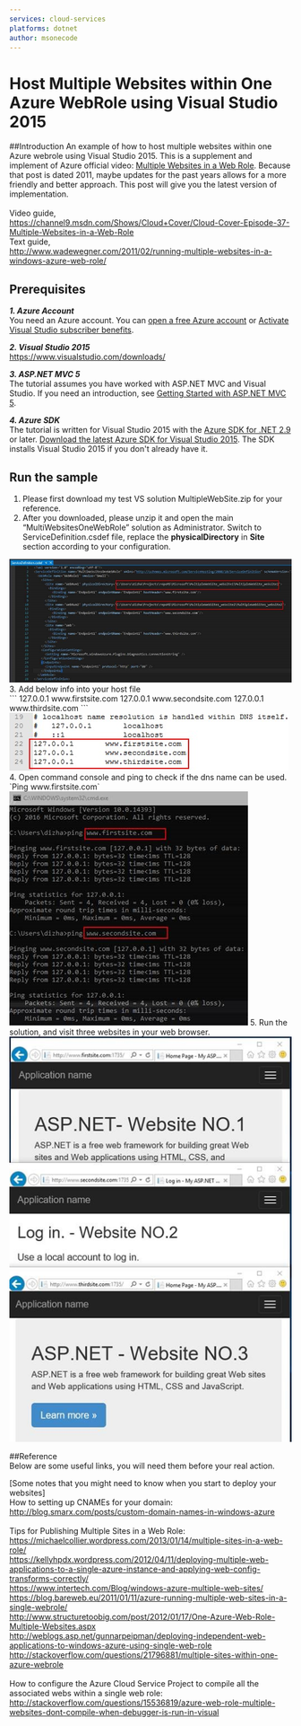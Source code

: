 ```yaml
---
services: cloud-services
platforms: dotnet
author: msonecode
---
```


# Host Multiple Websites within One Azure WebRole using Visual Studio 2015

##Introduction
An example of how to host multiple websites within one Azure webrole using Visual Studio 2015. This is a supplement and implement of Azure official video: [Multiple Websites in a Web Role](https://channel9.msdn.com/Shows/Cloud+Cover/Cloud-Cover-Episode-37-Multiple-Websites-in-a-Web-Role).  Because that post is dated 2011, maybe updates for the past years allows for a more friendly and better approach. This post will give you the latest version of implementation.
<br/><br/>
Video guide,<br/>
https://channel9.msdn.com/Shows/Cloud+Cover/Cloud-Cover-Episode-37-Multiple-Websites-in-a-Web-Role
<br/>
Text guide,<br/>
http://www.wadewegner.com/2011/02/running-multiple-websites-in-a-windows-azure-web-role/

## Prerequisites

***1. Azure Account***
<br/>
You need an Azure account. You can [open a free Azure account](https://azure.microsoft.com/pricing/free-trial/?WT.mc_id=A261C142F) or [Activate Visual Studio subscriber benefits](https://azure.microsoft.com/pricing/member-offers/msdn-benefits-details/?WT.mc_id=A261C142F).

***2. Visual Studio 2015***
<br/>
https://www.visualstudio.com/downloads/

***3. ASP.NET MVC 5***
<br/>
The tutorial assumes you have worked with ASP.NET MVC and Visual Studio. If you need an introduction, see [Getting Started with ASP.NET MVC 5](http://www.asp.net/mvc/overview/getting-started/introduction/getting-started).

***4. Azure SDK***
<br/>
The tutorial is written for Visual Studio 2015 with the [Azure SDK for .NET 2.9](https://azure.microsoft.com/en-us/documentation/articles/dotnet-sdk/) or later.
[Download the latest Azure SDK for Visual Studio 2015](http://go.microsoft.com/fwlink/?linkid=518003). The SDK installs Visual Studio 2015 if you don't already have it.

## Run the sample
1. Please first download my test VS solution MultipleWebSite.zip for your reference.
2. After you downloaded, please unzip it and open the main “MultiWebsitesOneWebRole” solution as Administrator.
Switch to ServiceDefinition.csdef file, replace the __physicalDirectory__ in __Site__ section according to your configuration.<br/>
<img src="https://github.com/zhangdingsong/AzureMultipleWebsitesOneWebrole/blob/master/2.jpg">
3. Add below info into your host file<br/>
```
  127.0.0.1  www.firstsite.com
  127.0.0.1  www.secondsite.com
  127.0.0.1  www.thirdsite.com
```  
<img src="https://github.com/zhangdingsong/AzureMultipleWebsitesOneWebrole/blob/master/3.jpg">  
4. Open command console and ping to check if the dns name can be used.<br/>
`Ping www.firstsite.com`  
<img src="https://github.com/zhangdingsong/AzureMultipleWebsitesOneWebrole/blob/master/4.jpg">  
5. Run the solution, and visit three websites in your web browser.<br/>
<img src="https://github.com/zhangdingsong/AzureMultipleWebsitesOneWebrole/blob/master/1.jpg">

##Reference<br/>
Below are some useful links, you will need them before your real action.<br/>

[Some notes that you might need to know when you start to deploy your websites]<br/>
How to setting up CNAMEs for your domain:<br/>
http://blog.smarx.com/posts/custom-domain-names-in-windows-azure
<br/><br/>
Tips for Publishing Multiple Sites in a Web Role:<br/>
https://michaelcollier.wordpress.com/2013/01/14/multiple-sites-in-a-web-role/<br/>
https://kellyhpdx.wordpress.com/2012/04/11/deploying-multiple-web-applications-to-a-single-azure-instance-and-applying-web-config-transforms-correctly/<br/>
https://www.intertech.com/Blog/windows-azure-multiple-web-sites/<br/>
https://blog.bareweb.eu/2011/01/11/azure-running-multiple-web-sites-in-a-single-webrole/<br/>
http://www.structuretoobig.com/post/2012/01/17/One-Azure-Web-Role-Multiple-Websites.aspx<br/>
http://weblogs.asp.net/gunnarpeipman/deploying-independent-web-applications-to-windows-azure-using-single-web-role<br/>
http://stackoverflow.com/questions/21796881/multiple-sites-within-one-azure-webrole<br/>
<br/>
How to configure the Azure Cloud Service Project to compile all the associated webs within a single web role:<br/>
http://stackoverflow.com/questions/15536819/azure-web-role-multiple-websites-dont-compile-when-debugger-is-run-in-visual<br/>

